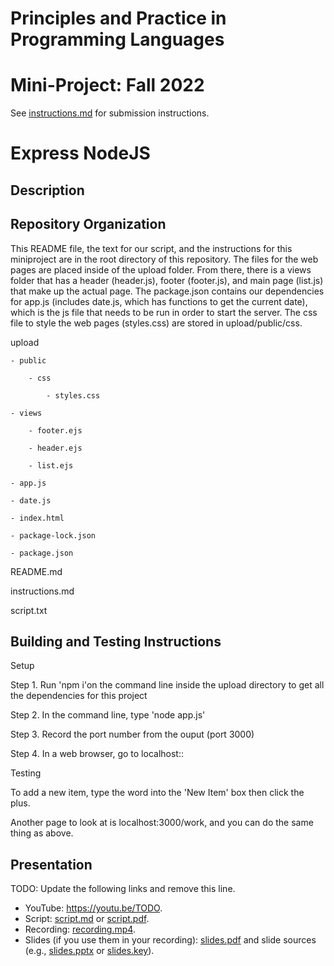 # Principles and Practice in Programming Languages
# Mini-Project: Fall 2022

See [instructions.md](instructions.md) for submission instructions.

# Express NodeJS

## Description



## Repository Organization

This README file, the text for our script, and the instructions for this miniproject are in the root directory of this repository. The files for the web pages are placed inside of the upload folder. From there, there is a views folder that has a header (header.js), footer (footer.js), and main page (list.js) that make up the actual page. The package.json contains our dependencies for app.js (includes date.js, which has functions to get the current date), which is the js file that needs to be run in order to start the server. The css file to style the web pages (styles.css) are stored in upload/public/css.

upload

    - public
    
        - css
        
            - styles.css
            
    - views
    
        - footer.ejs
        
        - header.ejs
        
        - list.ejs
        
    - app.js
    
    - date.js
    
    - index.html
    
    - package-lock.json
    
    - package.json
    
README.md

instructions.md

script.txt

## Building and Testing Instructions

Setup

Step 1. Run 'npm i'on the command line inside the upload directory to get all the dependencies for this project

Step 2. In the command line, type 'node app.js'

Step 3. Record the port number from the ouput (port 3000)

Step 4. In a web browser, go to localhost::<port number>
  
Testing
  
To add a new item, type the word into the 'New Item' box then click the plus.
  
Another page to look at is localhost:3000/work, and you can do the same thing as above.

## Presentation

TODO: Update the following links and remove this line.

- YouTube: https://youtu.be/TODO.
- Script: [script.md](script.md) or [script.pdf](script.pdf).
- Recording: [recording.mp4](recording.mp4).
- Slides (if you use them in your recording): [slides.pdf](slides.pdf) and slide sources (e.g., [slides.pptx](slides.pptx) or [slides.key](slides.key)).
